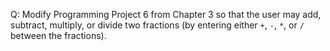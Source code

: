 Q: Modify Programming Project 6 from Chapter 3 so that the user may add,
subtract, multiply, or divide two fractions (by entering either `+`, `-`, `*`, or `/` between the fractions).
